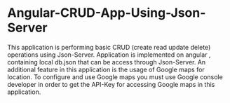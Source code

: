 # Angular-CRUD-App-Using-Json-Server
This application is performing basic CRUD (create read update delete) operations using Json-Server. Application is implemented on angular , containing local db.json that can be access through Json-Server. An additional feature in this application is the usage of Google maps for location. To configure and use Google maps you must use Google console developer in order to get the API-Key for accessing Google maps in this application.
